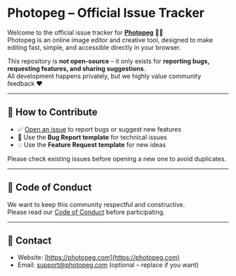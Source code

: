 # Photopeg – Official Issue Tracker

Welcome to the official issue tracker for **[Photopeg](https://photopeg.com)** 🎨✨  
Photopeg is an online image editor and creative tool, designed to make editing fast, simple, and accessible directly in your browser.  

This repository is **not open-source** – it only exists for **reporting bugs, requesting features, and sharing suggestions**.  
All development happens privately, but we highly value community feedback ❤️  

---

## 📌 How to Contribute
- ✅ [Open an issue](../../issues) to report bugs or suggest new features  
- 🐛 Use the **Bug Report template** for technical issues  
- 💡 Use the **Feature Request template** for new ideas  

Please check existing issues before opening a new one to avoid duplicates.  

---

## 📜 Code of Conduct
We want to keep this community respectful and constructive.  
Please read our [Code of Conduct](CODE_OF_CONDUCT.md) before participating.  

---

## 💬 Contact
- Website: [https://photopeg.com](https://photopeg.com)  
- Email: support@photopeg.com (optional – replace if you want)
